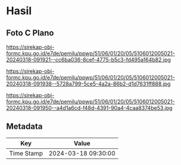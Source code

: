 # Hasil

## Foto C Plano

https://sirekap-obj-formc.kpu.go.id/e7de/pemilu/ppwp/51/06/01/20/05/5106012005021-20240318-091921--cc6ba036-8cef-4775-b5c3-fd495a164b82.jpg

https://sirekap-obj-formc.kpu.go.id/e7de/pemilu/ppwp/51/06/01/20/05/5106012005021-20240318-091938--5728a799-5ce5-4a2a-86b2-d1d7631ff888.jpg

https://sirekap-obj-formc.kpu.go.id/e7de/pemilu/ppwp/51/06/01/20/05/5106012005021-20240318-091950--a4d1a6cd-f48d-4391-90a4-4caa8374be53.jpg


## Metadata

| Key        | Value               |
| ---------- | ------------------- |
| Time Stamp | 2024-03-18 09:30:00 |



